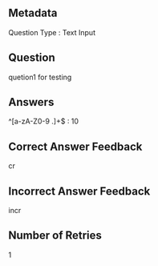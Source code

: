 ## Metadata
Question Type : Text Input

## Question
quetion1 for testing

## Answers
^[a-zA-Z0-9 .]+$ : 10

## Correct Answer Feedback
cr

## Incorrect Answer Feedback
incr

## Number of Retries
1

